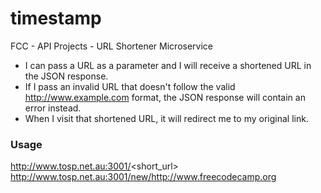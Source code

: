 # timestamp
FCC - API Projects - URL Shortener Microservice

* I can pass a URL as a parameter and I will receive a shortened URL in the JSON response.
* If I pass an invalid URL that doesn't follow the valid http://www.example.com format, the JSON response will contain an error instead.
* When I visit that shortened URL, it will redirect me to my original link.

### Usage
http://www.tosp.net.au:3001/<short_url>  
http://www.tosp.net.au:3001/new/http://www.freecodecamp.org  
